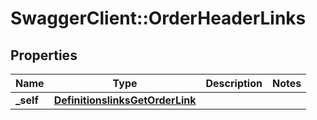 # SwaggerClient::OrderHeaderLinks

## Properties
Name | Type | Description | Notes
------------ | ------------- | ------------- | -------------
**_self** | [**DefinitionslinksGetOrderLink**](DefinitionslinksGetOrderLink.md) |  | 


